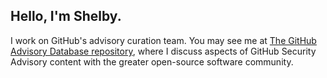 ## Hello, I'm Shelby.

I work on GitHub's advisory curation team. You may see me at [The GitHub Advisory Database repository](https://github.com/github/advisory-database), where I discuss aspects of GitHub Security Advisory content with the greater open-source software community.


<!--
**shelbyc/shelbyc** is a ✨ _special_ ✨ repository because its `README.md` (this file) appears on your GitHub profile.

Here are some ideas to get you started:

- 🔭 I’m currently working on ...
- 🌱 I’m currently learning ...
- 👯 I’m looking to collaborate on ...
- 🤔 I’m looking for help with ...
- 💬 Ask me about ...
- 📫 How to reach me: ...
- 😄 Pronouns: ...
- ⚡ Fun fact: ...
-->
